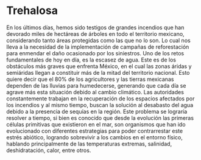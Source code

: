 # Trehalosa
En los últimos días, hemos sido testigos de grandes incendios que han devorado miles de hectáreas de árboles en todo el territorio mexicano, considerando tanto áreas protegidas como las que no lo son. Lo cual nos lleva a la necesidad de la implementación de campañas de reforestación para enmendar el daño ocasionado por los siniestros.
Uno de los retos fundamentales de hoy en día, es la escasez de agua. Este es de los obstáculos más graves que enfrenta México, en el cual las zonas áridas y semiáridas llegan a constituir más de la mitad del territorio nacional. Esto quiere decir que el 80% de los agricultores y las tierras mexicanas dependen de las lluvias para humedecerse, generando que cada día se agrave más esta situación debido al cambio climático.
Las autoridades constantemente trabajan en la recuperación de los espacios afectados por los incendios y al mismo tiempo, buscan la solución al desabasto del agua debido a la presencia de sequías en la región.
Este problema se lograría resolver a tiempo, si bien es conocido que desde la evolución las primeras células primitivas que existieron en el mar, son organismos que han ido evolucionado con diferentes estrategias para poder contrarrestar este estrés abiótico, logrando sobrevivir a los cambios en el entorno físico, hablando principalmente de las temperaturas extremas, salinidad, deshidratación, calor, entre otros.
